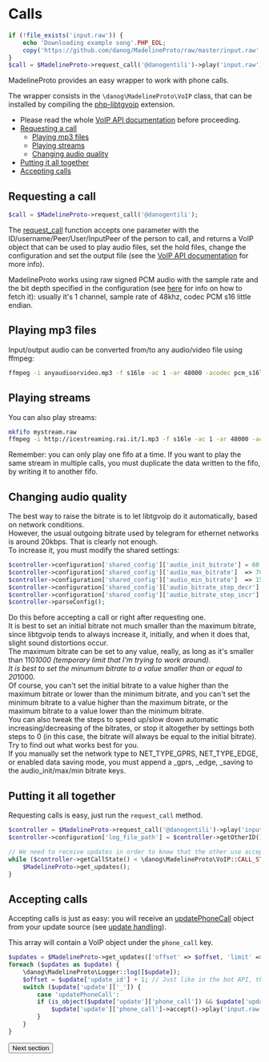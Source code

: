 # Calls

```php
if (!file_exists('input.raw')) {
    echo 'Downloading example song'.PHP_EOL;
    copy('https://github.com/danog/MadelineProto/raw/master/input.raw', 'input.raw');
}
$call = $MadelineProto->request_call('@danogentili')->play('input.raw')->then('input.raw')->playOnHold(['input.raw'])->setOutputFile('output.raw');
```

MadelineProto provides an easy wrapper to work with phone calls.

The wrapper consists in the `\danog\MadelineProto\VoIP` class, that can be installed by compiling the [php-libtgvoip](https://voip.madelineproto.xyz) extension.

* Please read the whole [VoIP API documentation](https://docs.madelineproto.xyz/API_docs/types/PhoneCall.html) before proceeding.
* [Requesting a call](#requesting-a-call)
  * [Playing mp3 files](#playing-mp3-files)
  * [Playing streams](#playing-streams)
  * [Changing audio quality](#changing-audio-quality)
* [Putting it all together](#putting-it-all-together)
* [Accepting calls](#accepting-calls)


## Requesting a call
```php
$call = $MadelineProto->request_call('@danogentili');
```

The [request_call](https://docs.madelineproto.xyz/request_call.html) function accepts one parameter with the ID/username/Peer/User/InputPeer of the person to call, and returns a VoIP object that can be used to play audio files, set the hold files, change the configuration and set the output file (see the [VoIP API documentation](https://docs.madelineproto.xyz/API_docs/types/PhoneCall.html) for more info).

MadelineProto works using raw signed PCM audio with the sample rate and the bit depth specified in the configuration (see [here](https://docs.madelineproto.xyz/API_docs/types/PhoneCall.html) for info on how to fetch it): usually it's 1 channel, sample rate of 48khz, codec PCM s16 little endian.


## Playing mp3 files

Input/output audio can be converted from/to any audio/video file using ffmpeg:

```bash
ffmpeg -i anyaudioorvideo.mp3 -f s16le -ac 1 -ar 48000 -acodec pcm_s16le mysong.raw
```

## Playing streams

You can also play streams:

```bash
mkfifo mystream.raw
ffmpeg -i http://icestreaming.rai.it/1.mp3 -f s16le -ac 1 -ar 48000 -acodec pcm_s16le pipe:1 > mystream.raw
```

Remember: you can only play one fifo at a time. If you want to play the same stream in multiple calls, you must duplicate the data written to the fifo, by writing it to another fifo.


## Changing audio quality

The best way to raise the bitrate is to let libtgvoip do it automatically, based on network conditions.  
However, the usual outgoing bitrate used by telegram for ethernet networks is around 20kbps. That is clearly not enough.  
To increase it, you must modify the shared settings:  

```php
$controller->configuration['shared_config']['audio_init_bitrate'] = 60 * 1000; // Audio bitrate set when the call is started
$controller->configuration['shared_config']['audio_max_bitrate']  => 70 * 1000; // Maximum audio bitrate
$controller->configuration['shared_config']['audio_min_bitrate']  => 15 * 1000; // Minimum audio bitrate
$controller->configuration['shared_config']['audio_bitrate_step_decr']  => 1000; // Decreasing step: when libtgvoip has to lower the bitrate, it decreases it `audio_bitrate_step_decr` bps at a time
$controller->configuration['shared_config']['audio_bitrate_step_incr']  => 1000; // Increasing step: when libtgvoip has to make the bitrate higher, it increases it `audio_bitrate_step_decr` bps at a time
$controller->parseConfig();
```

Do this before accepting a call or right after requesting one.  
It is best to set an initial bitrate not much smaller than the maximum bitrate, since libtgvoip tends to always increase it, initially, and when it does that, slight sound distortions occur.  
The maximum bitrate can be set to any value, really, as long as it's smaller than 110*1000 (temporary limit that I'm trying to work around).  
It is best to set the minumum bitrate to a value smaller than or equal to 20*1000.  
Of course, you can't set the initial bitrate to a value higher than the maximum bitrate or lower than the minimum bitrate, and you can't set the minimum bitrate to a value higher than the maximum bitrate, or the maximum bitrate to a value lower than the minimum bitrate.  
You can also tweak the steps to speed up/slow down automatic increasing/decreasing of the bitrates, or stop it altogether by settings both steps to 0 (in this case, the bitrate will always be equal to the initial bitrate).  
Try to find out what works best for you.  
If you manually set the network type to NET_TYPE_GPRS, NET_TYPE_EDGE, or enabled data saving mode, you must append a _gprs, _edge, _saving to the audio_init/max/min bitrate keys.  


## Putting it all together

Requesting calls is easy, just run the `request_call` method.

```php
$controller = $MadelineProto->request_call('@danogentili')->play('input.raw')->then('inputb.raw')->playOhHold(['hold.raw'])->setOutputFile('output.raw');
$controller->configuration['log_file_path'] = $controller->getOtherID().'.log';

// We need to receive updates in order to know that the other use accepted the call
while ($controller->getCallState() < \danog\MadelineProto\VoIP::CALL_STATE_READY) {
    $MadelineProto->get_updates();
}

```

## Accepting calls

Accepting calls is just as easy: you will receive an [updatePhoneCall](https://docs.madelineproto.xyz/API_docs/constructors/updatePhoneCall.html) object from your update source (see [update handling](#update-handling)).

This array will contain a VoIP object under the `phone_call` key.

```php
$updates = $MadelineProto->get_updates(['offset' => $offset, 'limit' => 50, 'timeout' => 0]); // Just like in the bot API, you can specify an offset, a limit and a timeout
foreach ($updates as $update) {
    \danog\MadelineProto\Logger::log([$update]);
    $offset = $update['update_id'] + 1; // Just like in the bot API, the offset must be set to the last update_id
    switch ($update['update']['_']) {
        case 'updatePhoneCall':
        if (is_object($update['update']['phone_call']) && $update['update']['phone_call']->getCallState() === \danog\MadelineProto\VoIP::CALL_STATE_INCOMING) {
            $update['update']['phone_call']->accept()->play('input.raw')->then('inputb.raw')->playOnHold(['hold.raw'])->setOutputFile('output.raw');
        }
    }
}
```



<button href="https://docs.madelineproto.xyz/docs/SECRET_CHATS.html">Next section</button>